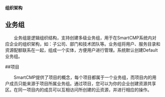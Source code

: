 **组织架构**

## 业务组

　　业务组是逻辑组织结构，支持创建多级业务组，用于在SmartCMP系统内对应企业的组织架构，如：子公司、部门和技术团队等。业务组将用户、服务目录和资源配额联系在一起，组成一个实体，方便用户进行管理。系统默认创建Default业务组。

##项目

　　SmartCMP提供了项目的概念，每个项目都属于一个业务组，而项目内的用户成员只能来源于项目所属业务组。通过项目，您可以为你的企业创建资源共享区。在同一项目内的成员可以互相访问所创建的云资源，并进行相应的操作。
